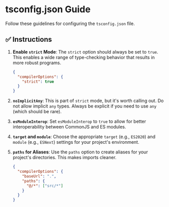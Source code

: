 
# tsconfig.json Guide

Follow these guidelines for configuring the `tsconfig.json` file.

## ✅ **Instructions**

1.  **Enable `strict` Mode**: The `strict` option should always be set to `true`. This enables a wide range of type-checking behavior that results in more robust programs.

    ```json
    {
      "compilerOptions": {
        "strict": true
      }
    }
    ```

2.  **`noImplicitAny`**: This is part of `strict` mode, but it's worth calling out. Do not allow implicit `any` types. Always be explicit if you need to use `any` (which should be rare).

3.  **`esModuleInterop`**: Set `esModuleInterop` to `true` to allow for better interoperability between CommonJS and ES modules.

4.  **`target` and `module`**: Choose the appropriate `target` (e.g., `ES2020`) and `module` (e.g., `ESNext`) settings for your project's environment.

5.  **`paths` for Aliases**: Use the `paths` option to create aliases for your project's directories. This makes imports cleaner.

    ```json
    {
      "compilerOptions": {
        "baseUrl": ".",
        "paths": {
          "@/*": ["src/*"]
        }
      }
    }
    ```
